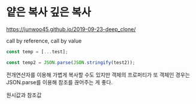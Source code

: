 # 얕은 복사 깊은 복사

https://junwoo45.github.io/2019-09-23-deep_clone/


call by reference, call by value

```js
const temp = [...test];

const temp2 = JSON.parse(JSON.stringify(test2));
```

전개연산자를 이용해 가볍게 복사할 수도 있지만 객체의 프로퍼티가 또 객체인 경우는 JSON.parse를 이용해 참조를 끊어주는 게 좋다.

원시값과 참조값